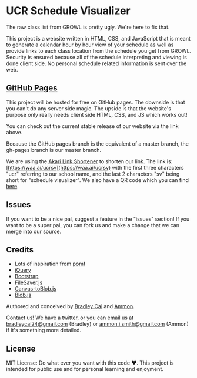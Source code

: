 UCR Schedule Visualizer
=======================

The raw class list from GROWL is pretty ugly. We're here to fix that.

This project is a website written in HTML, CSS, and JavaScript that is meant to generate a calendar hour by hour view of your schedule
as well as provide links to each class location from the schedule you get from GROWL. Security is ensured because all of the schedule
interpreting and viewing is done client side. No personal schedule related information is sent over the web.

[GitHub Pages](http://bradleycai.github.io/ucr-class-map/)
--------------------------------------------------------

This project will be hosted for free on GitHub pages. The downside is that you can't do any server side magic. The upside is that the
website's purpose only really needs client side HTML, CSS, and JS which works out!

You can check out the current stable release of our website via the link above.

Because the GitHub pages branch is the equivalent of a master branch, the gh-pages branch is our master branch.

We are using the [Akari Link Shortener](https://waa.ai/) to shorten our link. The link is: [https://waa.ai/ucrsv](https://waa.ai/ucrsv) with the
first three characters "ucr" referring to our school name, and the last 2 characters "sv" being short for "schedule visualizer". We also have a QR code
which you can find [here](http://bradleycai.github.io/ucr-class-map/img/WAAAI-QR.png).

Issues
------

If you want to be a nice pal, suggest a feature in the "issues" section! If you want to be a super pal, you can fork us and make a change that we can merge into our source.

Credits
-------

<ul>
  <li>Lots of inspiration from <a href="https://github.com/nokonoko/Pomf">pomf</a></li>
  <li><a href="https://jquery.com/">jQuery</a></li>
  <li><a href="http://getbootstrap.com/">Bootstrap</a></li>
  <li><a href="https://github.com/eligrey/FileSaver.js/">FileSaver.js</a></li>
  <li><a href="https://github.com/eligrey/canvas-toBlob.js">Canvas-toBlob.js</a></li>
  <li><a href="https://github.com/eligrey/Blob.js">Blob.js</a></l>
</ul>

Authored and conceived by [Bradley Cai](https://github.com/BradleyCai) and [Ammon](https://github.com/ammongit).

Contact us! We have a [twitter](https://twitter.com/UCR_Visualizer), or you can email us at [bradleycai24@gmail.com](mailto:bradleycai24@gmail.com) (Bradley) or [ammon.i.smith@gmail.com](mailto:ammon.i.smith@gmail.com) (Ammon) if it's something more
detailed.

License
-------

MIT License: Do what ever you want with this code :heart:. This project is intended for public use and for personal learning and enjoyment.
